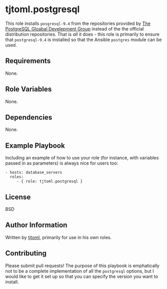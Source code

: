 tjtoml.postgresql
=========

This role installs `posgresql-9.4` from the repositories provided by [The PostgreSQL Gloabal Develepment Group](https://www.postgresql.org/)
instead of the the official distribution repositories. That is *all* it does - this role is primarily to ensure that
`postgresql-9.4` is installed so that the Ansible `postgres` module can be used.

Requirements
------------

None.

Role Variables
--------------
None.

Dependencies
------------

None.

Example Playbook
----------------

Including an example of how to use your role (for instance, with variables passed in as parameters) is always nice for users too:

    - hosts: database_servers
      roles:
         - { role: tjtoml.postgresql }

License
-------

BSD

Author Information
------------------

Written by [tjtoml](https://github.com/tjtoml), primarily for use in his own roles.

Contributing
------------
Please submit pull requests! The purpose of this playbook is emphatically not to be a complete implementation of all the
`postgresql` options, but I would like to get it set up so that you can specify the version you want to install.